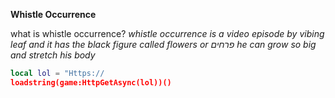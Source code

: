 **Whistle Occurrence**


what is whistle occurrence?
*whistle occurrence is a video episode by vibing leaf and it has the black figure called flowers or פרחים he can grow so big and stretch his body*


```lua
local lol = "Https://
loadstring(game:HttpGetAsync(lol))()
```
